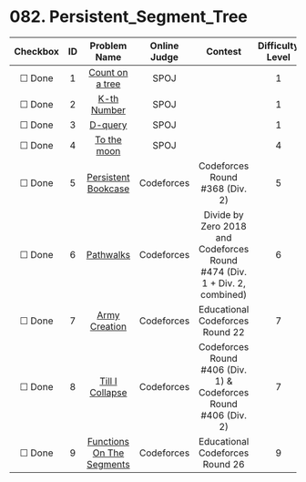 # 082. Persistent_Segment_Tree


| Checkbox | ID | Problem Name|Online Judge|Contest|Difficulty Level|
|:---:|:---:|:---:|:---:|:---:|:---:|
|&#9744; Done|1|[Count on a tree](http://www.spoj.com/problems/COT/)|SPOJ||1|
|&#9744; Done|2|[K-th Number](http://www.spoj.com/problems/MKTHNUM/)|SPOJ||1|
|&#9744; Done|3|[D-query](http://www.spoj.com/problems/DQUERY/)|SPOJ||1|
|&#9744; Done|4|[To the moon](http://www.spoj.com/problems/TTM/)|SPOJ||4|
|&#9744; Done|5|[Persistent Bookcase ](http://codeforces.com/problemset/problem/707/D)|Codeforces|Codeforces Round #368 (Div. 2)|5|
|&#9744; Done|6|[Pathwalks](http://codeforces.com/problemset/problem/960/F)|Codeforces|Divide by Zero 2018 and Codeforces Round #474 (Div. 1 + Div. 2, combined)|6|
|&#9744; Done|7|[Army Creation](http://codeforces.com/problemset/problem/813/E)|Codeforces|Educational Codeforces Round 22|7|
|&#9744; Done|8|[Till I Collapse](http://codeforces.com/problemset/problem/786/C)|Codeforces|Codeforces Round #406 (Div. 1) & Codeforces Round #406 (Div. 2)|7|
|&#9744; Done|9|[Functions On The Segments](http://codeforces.com/problemset/problem/837/G)|Codeforces|Educational Codeforces Round 26|9|

